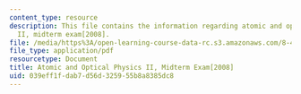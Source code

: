 ```yaml
---
content_type: resource
description: This file contains the information regarding atomic and optical physics
  II, midterm exam[2008].
file: /media/https%3A/open-learning-course-data-rc.s3.amazonaws.com/8-421-atomic-and-optical-physics-i-spring-2014/039eff1fdab7d56d325955b8a8385dc8_MIT8_421S14_midterm2008.pdf
file_type: application/pdf
resourcetype: Document
title: Atomic and Optical Physics II, Midterm Exam[2008]
uid: 039eff1f-dab7-d56d-3259-55b8a8385dc8
---
```

